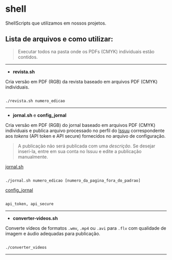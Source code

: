 shell
=====

ShellScripts que utilizamos em nossos projetos.

## Lista de arquivos e como utilizar:

> Executar todos na pasta onde os PDFs (CMYK) individuais estão contidos.

---

* **revista.sh**

Cria versão em PDF (RGB) da revista baseado em arquivos PDF (CMYK) individuais.

```

./revista.sh numero_edicao

```
---

* **jornal.sh** e **config_jornal**

Cria versão em PDF (RGB) do jornal baseado em arquivos PDF (CMYK) individuais e publica arquivo processado no perfil do [Issuu](http://issuu.com) correspondente aos *tokens* (API token e API secure) fornecidos no arquivo de configuração.

> A publicação não será publicada com uma *descrição*. Se desejar inserí-la, entre em sua conta no Issuu e edite a publicação manualmente.

[jornal.sh](https://raw2.github.com/GrupoMauaRegiao/shell/master/jornal.sh)

```

./jornal.sh numero_edicao [numero_da_pagina_fora_do_padrao]

```


[config_jornal](https://raw2.github.com/GrupoMauaRegiao/shell/master/config_jornal)

```

api_token, api_secure

```
---

* **converter-videos.sh**

Converte vídeos de formatos `.wmv`, `.mp4` ou `.avi` para `.flv` com qualidade de imagem e áudio adequadas para publicação.

```

./converter_videos

```
---